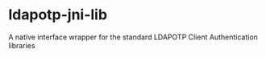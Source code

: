 # ldapotp-jni-lib
A native interface wrapper for the standard LDAPOTP Client Authentication libraries

